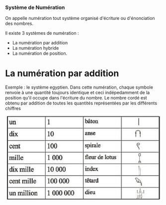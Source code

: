 ### Système de Numération

On appelle numération tout système organisé d'écriture ou d'énonciation des nombres.

Il existe 3 systèmes de numération :
- La numération par addition
- La numération hybride 
- La numération de position.

# La numération par addition

Exemple : le système egyptien. Dans cette numération, chaque symbole renvoie à une quantité toujours identique et ceci indépedamment de la position qu'il occupe dans l'écriture du nombre.
Le nombre cordé est obtenu par addition de toutes les quantités représentées par les différents chiffres 

![egyptien](./images/69D24103-5D28-4AF6-9B4B-EBF52484D66D.jpeg "image numeration")
